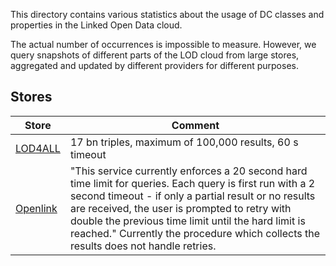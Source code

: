 This directory contains various statistics about the usage of DC classes and
properties in the Linked Open Data cloud.

The actual number of occurrences is impossible to measure. However, we query
snapshots of different parts of the LOD cloud from large stores, aggregated and
updated by different providers for different purposes.

## Stores

Store | Comment
----- | -------
[LOD4ALL](https://lod4all.net/) | 17 bn triples, maximum of 100,000 results, 60 s timeout
[Openlink](http://lod.openlinksw.com/sparql/) | "This service currently enforces a 20 second hard time limit for queries. Each query is first run with a 2 second timeout - if only a partial result or no results are received, the user is prompted to retry with double the previous time limit until the hard limit is reached." Currently the procedure which collects the results does not handle retries.
